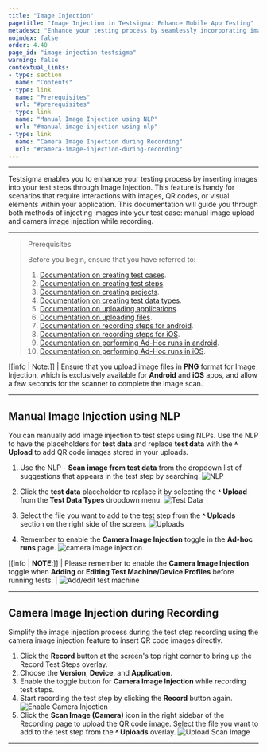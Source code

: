 ```yaml
---
title: "Image Injection"
pagetitle: "Image Injection in Testsigma: Enhance Mobile App Testing"
metadesc: "Enhance your testing process by seamlessly incorporating images into test steps using Image Injection. Streamline workflows and improve accuracy."
noindex: false
order: 4.40
page_id: "image-injection-testsigma"
warning: false
contextual_links:
- type: section
  name: "Contents"
- type: link
  name: "Prerequisites"
  url: "#prerequisites"  
- type: link
  name: "Manual Image Injection using NLP"
  url: "#manual-image-injection-using-nlp"
- type: link
  name: "Camera Image Injection during Recording"
  url: "#camera-image-injection-during-recording"  
---
```


---

Testsigma enables you to enhance your testing process by inserting images into your test steps through Image Injection. This feature is handy for scenarios that require interactions with images, QR codes, or visual elements within your application. This documentation will guide you through both methods of injecting images into your test case: manual image upload and camera image injection while recording.

---

> <p id="prerequisites">Prerequisites</p>
>
> Before you begin, ensure that you have referred to:
> 1. [Documentation on creating test cases](https://testsigma.com/docs/test-cases/manage/add-edit-delete/#create-test-case).
> 2. [Documentation on creating test steps](https://testsigma.com/docs/test-cases/create-test-steps/overview/).
> 3. [Documentation on creating projects](https://testsigma.com/docs/projects/overview/).
> 4. [Documentation on creating test data types](https://testsigma.com/docs/test-data/types/overview/).
> 5. [Documentation on uploading applications](https://testsigma.com/docs/uploads/upload-apps/).
> 6. [Documentation on uploading files](https://testsigma.com/docs/uploads/upload-files/).
> 7. [Documentation on  recording steps for android](https://testsigma.com/docs/test-cases/create-test-steps/actions-and-options-recorder/step-settings/#reordering-test-steps).
> 8. [Documentation on recording steps for iOS](https://testsigma.com/docs/test-cases/create-test-steps/actions-and-options-manual/step-options/#reorder-test-step).
> 9. [Documentation on performing Ad-Hoc runs in android](https://testsigma.com/docs/runs/adhoc-runs/#android-application).
> 10. [Documentation on performing Ad-Hoc runs in iOS](https://testsigma.com/docs/runs/adhoc-runs/#ios-application).

[[info | Note:]]
| Ensure that you upload image files in **PNG** format for Image Injection, which is exclusively available for **Android** and **iOS** apps, and allow a few seconds for the scanner to complete the image scan.

---

## **Manual Image Injection using NLP**

You can manually add image injection to test steps using NLPs. Use the NLP to have the placeholders for **test data** and replace **test data** with the **˄ Upload** to add QR code images stored in your uploads.

1. Use the NLP - **Scan image from test data** from the dropdown list of suggestions that appears in the test step by searching.
![NLP](https://s3.amazonaws.com/static-docs.testsigma.com/new_images/projects/image_injection/Image_Injection_1.png)

2. Click the **test data** placeholder to replace it by selecting the **˄ Upload** from the **Test Data Types** dropdown menu.
![Test Data](https://s3.amazonaws.com/static-docs.testsigma.com/new_images/projects/image_injection/Image_Injection_2.png)

3. Select the file you want to add to the test step from the **˄ Uploads** section on the right side of the screen.
![Uploads](https://s3.amazonaws.com/static-docs.testsigma.com/new_images/projects/image_injection/Image_Injection_3.png)

4. Remember to enable the **Camera Image Injection** toggle in the **Ad-hoc runs** page.
![camera image injection](https://s3.amazonaws.com/static-docs.testsigma.com/new_images/projects/image_injection/Image_Injection_4.1.png)

[[info | **NOTE**:]]
| Please remember to enable the **Camera Image Injection** toggle when **Adding** or **Editing Test Machine/Device Profiles** before running tests.
| ![Add/edit test machine](https://s3.amazonaws.com/static-docs.testsigma.com/new_images/projects/image_injection/Image_injection_5.png)

---

## **Camera Image Injection during Recording**

Simplify the image injection process during the test step recording using the camera image injection feature to insert QR code images directly.

1. Click the **Record** button at the screen's top right corner to bring up the Record Test Steps overlay.
2. Choose the **Version**, **Device**, and **Application**.
3. Enable the toggle button for **Camera Image Injection** while recording test steps.
4. Start recording the test step by clicking the **Record** button again. ![Enable Camera Injection](https://s3.amazonaws.com/static-docs.testsigma.com/new_images/projects/applications/enable_camerainjection.gif)
5. Click the **Scan Image (Camera)** icon in the right sidebar of the Recording page to upload the QR code image. Select the file you want to add to the test step from the **˄ Uploads** overlay. ![Upload Scan Image](https://s3.amazonaws.com/static-docs.testsigma.com/new_images/projects/applications/scan_imageinjection.gif)

---